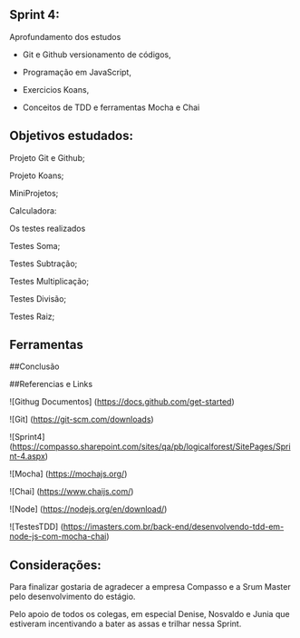 ## Sprint 4:

Aprofundamento dos estudos 

* Git e Github versionamento de códigos,

* Programação em JavaScript,

* Exercicios Koans,

* Conceitos de TDD e ferramentas Mocha e Chai

## Objetivos estudados:

Projeto Git e Github;

Projeto Koans;

MiniProjetos;

Calculadora:

Os testes realizados

Testes Soma; 

Testes Subtração;


Testes Multiplicação;


Testes Divisão;


Testes Raiz;


## Ferramentas

##Conclusão

##Referencias e Links

![Githug Documentos] (https://docs.github.com/get-started)

![Git] (https://git-scm.com/downloads)

![Sprint4] (https://compasso.sharepoint.com/sites/qa/pb/logicalforest/SitePages/Sprint-4.aspx)

![Mocha] (https://mochajs.org/)

![Chai] (https://www.chaijs.com/)

![Node] (https://nodejs.org/en/download/)

![TestesTDD] (https://imasters.com.br/back-end/desenvolvendo-tdd-em-node-js-com-mocha-chai)


## Considerações:

Para finalizar gostaria de agradecer a empresa Compasso e a Srum Master pelo desenvolvimento do estágio. <div> Pelo apoio de todos os colegas, em especial Denise, Nosvaldo e Junia que estiveram  incentivando a bater as assas e trilhar nessa Sprint. 
     

